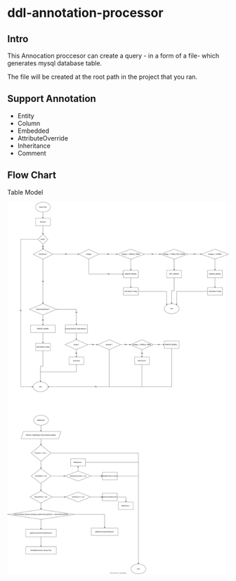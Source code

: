 # ddl-annotation-processor

Intro
---

This Annocation proccesor can create a query - in a form of a file- which generates mysql database table.

The file will be created at the root path in the project that you ran.

Support Annotation
--- 

- Entity 
- Column
- Embedded
- AttributeOverride
- Inheritance
- Comment

## Flow Chart

Table Model

![테이블 모델](https://raw.githubusercontent.com/songmag/ddl-annotation-processor/main/processor-table-ddl.drawio.svg)

